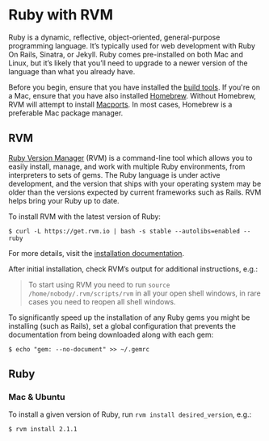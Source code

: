 Ruby with RVM
=============

Ruby is a dynamic, reflective, object-oriented, general-purpose programming language.
It’s typically used for web development with Ruby On Rails, Sinatra, or Jekyll.
Ruby comes pre-installed on both Mac and Linux, but it’s likely that you’ll need
to upgrade to a newer version of the language than what you already have.

Before you begin, ensure that you have installed the [build tools](Build-Tools.md). 
If you're on a Mac, ensure that you have also installed [Homebrew](Build-Tools.md#homebrew).
Without Homebrew, RVM will attempt to install [Macports](http://www.macports.org).
In most cases, Homebrew is a preferable Mac package manager.

RVM
---

[Ruby Version Manager](https://rvm.io) (RVM) is a command-line tool which allows
you to easily install, manage, and work with multiple Ruby environments, from
interpreters to sets of gems. The Ruby language is under active development,
and the version that ships with your operating system may be older than the 
versions expected by current frameworks such as Rails. RVM helps bring your
Ruby up to date.

To install RVM with the latest version of Ruby:

    $ curl -L https://get.rvm.io | bash -s stable --autolibs=enabled --ruby
 
For more details, visit the [installation documentation](https://github.com/wayneeseguin/rvm#installation).

After initial installation, check RVM’s output for additional instructions, e.g.:

> To start using RVM you need to run `source /home/nobody/.rvm/scripts/rvm`
> in all your open shell windows, in rare cases you need to reopen all shell windows.

To significantly speed up the installation of any Ruby gems you might be installing 
(such as Rails), set a global configuration that prevents the documentation from being 
downloaded along with each gem:

    $ echo "gem: --no-document" >> ~/.gemrc

Ruby
----

### Mac & Ubuntu

To install a given version of Ruby, run `rvm install desired_version`, e.g.:

    $ rvm install 2.1.1
